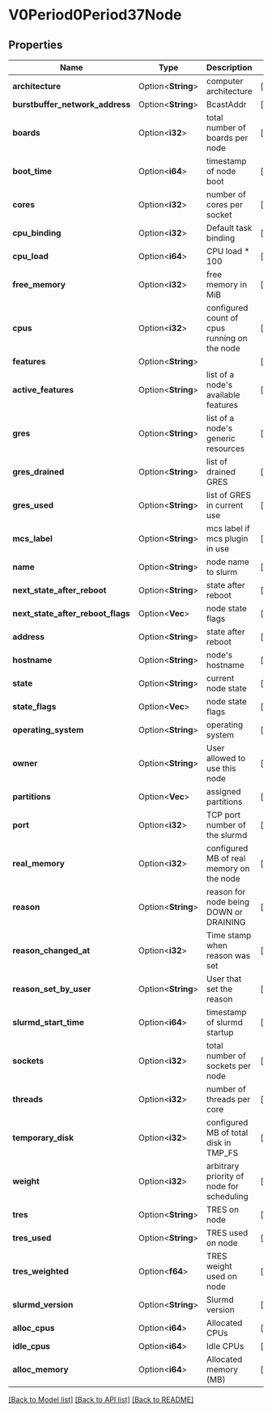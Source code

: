 # V0Period0Period37Node

## Properties

Name | Type | Description | Notes
------------ | ------------- | ------------- | -------------
**architecture** | Option<**String**> | computer architecture | [optional]
**burstbuffer_network_address** | Option<**String**> | BcastAddr | [optional]
**boards** | Option<**i32**> | total number of boards per node | [optional]
**boot_time** | Option<**i64**> | timestamp of node boot | [optional]
**cores** | Option<**i32**> | number of cores per socket | [optional]
**cpu_binding** | Option<**i32**> | Default task binding | [optional]
**cpu_load** | Option<**i64**> | CPU load * 100 | [optional]
**free_memory** | Option<**i32**> | free memory in MiB | [optional]
**cpus** | Option<**i32**> | configured count of cpus running on the node | [optional]
**features** | Option<**String**> |  | [optional]
**active_features** | Option<**String**> | list of a node's available features | [optional]
**gres** | Option<**String**> | list of a node's generic resources | [optional]
**gres_drained** | Option<**String**> | list of drained GRES | [optional]
**gres_used** | Option<**String**> | list of GRES in current use | [optional]
**mcs_label** | Option<**String**> | mcs label if mcs plugin in use | [optional]
**name** | Option<**String**> | node name to slurm | [optional]
**next_state_after_reboot** | Option<**String**> | state after reboot | [optional]
**next_state_after_reboot_flags** | Option<**Vec<String>**> | node state flags | [optional]
**address** | Option<**String**> | state after reboot | [optional]
**hostname** | Option<**String**> | node's hostname | [optional]
**state** | Option<**String**> | current node state | [optional]
**state_flags** | Option<**Vec<String>**> | node state flags | [optional]
**operating_system** | Option<**String**> | operating system | [optional]
**owner** | Option<**String**> | User allowed to use this node | [optional]
**partitions** | Option<**Vec<String>**> | assigned partitions | [optional]
**port** | Option<**i32**> | TCP port number of the slurmd | [optional]
**real_memory** | Option<**i32**> | configured MB of real memory on the node | [optional]
**reason** | Option<**String**> | reason for node being DOWN or DRAINING | [optional]
**reason_changed_at** | Option<**i32**> | Time stamp when reason was set | [optional]
**reason_set_by_user** | Option<**String**> | User that set the reason | [optional]
**slurmd_start_time** | Option<**i64**> | timestamp of slurmd startup | [optional]
**sockets** | Option<**i32**> | total number of sockets per node | [optional]
**threads** | Option<**i32**> | number of threads per core | [optional]
**temporary_disk** | Option<**i32**> | configured MB of total disk in TMP_FS | [optional]
**weight** | Option<**i32**> | arbitrary priority of node for scheduling | [optional]
**tres** | Option<**String**> | TRES on node | [optional]
**tres_used** | Option<**String**> | TRES used on node | [optional]
**tres_weighted** | Option<**f64**> | TRES weight used on node | [optional]
**slurmd_version** | Option<**String**> | Slurmd version | [optional]
**alloc_cpus** | Option<**i64**> | Allocated CPUs | [optional]
**idle_cpus** | Option<**i64**> | Idle CPUs | [optional]
**alloc_memory** | Option<**i64**> | Allocated memory (MB) | [optional]

[[Back to Model list]](../README.md#documentation-for-models) [[Back to API list]](../README.md#documentation-for-api-endpoints) [[Back to README]](../README.md)


